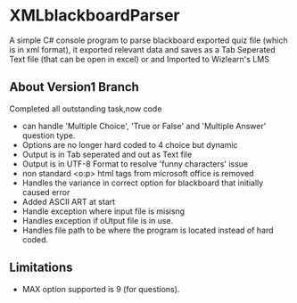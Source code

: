 # XMLblackboardParser
A simple C# console program to parse blackboard exported quiz file (which is in xml format), it exported relevant data and saves as a Tab Seperated Text file (that can be open in excel) or and Imported to Wizlearn's LMS

## About Version1  Branch
Completed all outstanding task,now code
* can handle 'Multiple Choice', 'True or False' and 'Multiple Answer' question type.
* Options are no longer hard coded to 4 choice but dynamic
* Output is in Tab seperated and out as Text file
* Output is in UTF-8 Format to resolve 'funny characters' issue
* non standard <o:p> html tags from microsoft office is removed
* Handles the variance in correct option for blackboard that initially caused error
* Added ASCII ART at start
* Handle exception where input file is misisng
* Handles exception if oUtput file is in use.
* Handles file path to be where the program is located instead of hard coded.

## Limitations
* MAX option supported is 9 (for questions). 

